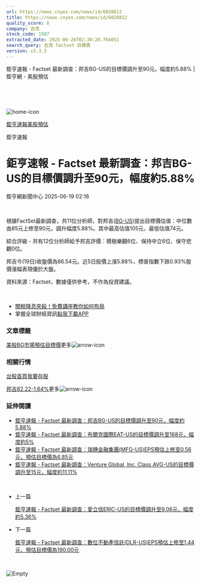 ```yaml
---
url: https://news.cnyes.com/news/id/6028812
title: https://news.cnyes.com/news/id/6028812
quality_score: 6
company: 吉茂
stock_code: 1587
extracted_date: 2025-06-26T02:30:28.764051
search_query: 吉茂 factset 目標價
version: v3.3.3
---
```


鉅亨速報 - Factset 最新調查：邦吉BG-US的目標價調升至90元，幅度約5.88% | 鉅亨網 - 美股預估

‌

‌

![home-icon](/assets/icons/breadCrumb/symbol-icon-home.svg)

[鉅亨速報](/news/cat/anue_live)[美股預估](/news/cat/us_forecast)

鉅亨速報

# 鉅亨速報 - Factset 最新調查：邦吉BG-US的目標價調升至90元，幅度約5.88%

鉅亨網新聞中心 2025-06-19 02:16

‌

根據FactSet最新調查，共11位分析師，對邦吉([BG-US](https://invest.cnyes.com/usstock/detail/BG))提出目標價估值：中位數由85元上修至90元，調升幅度5.88%。其中最高估值105元，最低估值74元。

綜合評級 - 共有12位分析師給予邦吉評價：積極樂觀6位、保持中立6位、保守悲觀0位。

邦吉今(19日)收盤價為86.54元。近5日股價上漲5.88%，標普指數下跌0.93%股價漲幅表現優於大盤。

資料來源：Factset，數據僅供參考，不作為投資建議。

‌

* [關稅降息夾殺！免費講座教你如何布局](https://events.cnyes.com/rsc2025H2-35584?utm_source=anue&utm_medium=usstocks_end)
* 掌握全球財經資訊[點我下載APP](http://www.cnyes.com/app/?utm_source=mweb&utm_medium=HamMenuBanner&utm_campaign=fixed&utm_content=entr)

### 文章標籤

[美股](https://news.cnyes.com/tag/美股 "美股")[BG](https://news.cnyes.com/tag/BG "BG")[市場預估](https://news.cnyes.com/tag/市場預估 "市場預估")[目標價](https://news.cnyes.com/tag/目標價 "目標價")更多![arrow-icon](/assets/icons/arrows/arrow-down.svg)

### 相關行情

[台股首頁](https://www.cnyes.com/twstock)[我要存股](https://supr.link/8OHaU)

[邦吉82.22-1.64%](https://invest.cnyes.com/usstock/detail/BG)更多![arrow-icon](/assets/icons/arrows/arrow-down.svg)

### 延伸閱讀

* [鉅亨速報 - Factset 最新調查：邦吉BG-US的目標價調升至90元，幅度約5.88%](/news/id/6028656)
* [鉅亨速報 - Factset 最新調查：布爾克國際EAT-US的目標價調升至168元，幅度約5%](/news/id/6038573)
* [鉅亨速報 - Factset 最新調查：瑞穗金融集團(MFG-US)EPS預估上修至0.56元，預估目標價為6.85元](/news/id/6038572)
* [鉅亨速報 - Factset 最新調查：Venture Global, Inc. Class AVG-US的目標價調升至15元，幅度約11.11%](/news/id/6038571)

‌

* 上一篇

  [鉅亨速報 - Factset 最新調查：愛立信ERIC-US的目標價調升至9.06元，幅度約5.36%](/news/id/6030552)
* 下一篇

  [鉅亨速報 - Factset 最新調查：數位不動產信託(DLR-US)EPS預估上修至1.44元，預估目標價為190.00元](/news/id/6028775)

‌

![Empty](/assets/icons/skeleton/empty-image.svg)

‌